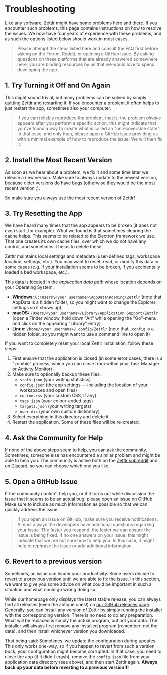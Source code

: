 # Troubleshooting

Like any software, Zettlr might have some problems here and there. If you encounter such problems, this page contains instructions on how to resolve the issues. We now have four years of experience with these problems, and as such the options listed below should work in most cases.

> Please attempt the steps listed here and consult the FAQ first before asking on the Forum, Reddit, or opening a GitHub issue. By asking questions on these platforms that are already answered somewhere here, you are binding resources by us that we would love to spend developing the app.

## 1. Try Turning it Off and On Again

This might sound trivial, but many problems can be solved by simply quitting Zettlr and restarting it. If you encounter a problem, it often helps to just restart the app, sometimes also your computer.

> If you can reliably reproduce the problem, that is: the problem _always_ appears after you perform a specific action, this might indicate that you've found a way to create what is called an "unrecoverable state". In that case, and only then, please open a GitHub issue providing us with a minimal example of how to reproduce the issue. We will then fix it.

## 2. Install the Most Recent Version

As soon as we hear about a problem, we fix it and some time later we release a new version. Make sure to always update to the newest version, because older versions do have bugs (otherwise they would be the most recent version ;).

So make sure you always use the most recent version of Zettlr!

## 3. Try Resetting the App

We have heard many times that the app appears to be broken (it does not even start, for example). What we found is that sometimes clearing the cache helps. This seems to be related to the Electron framework we use. That one creates its own cache files, over which we do not have any control, and sometimes it helps to delete these.

Zettlr maintains local settings and metadata (user-defined tags, workspace location, settings, etc.). You may want to reset, read, or modify this data in some cases (e.g. if your installation seems to be broken, if you accidentally loaded a bad workspace, etc.).

This data is located in the _application data path_ whose location depends on your Operating System:

* **Windows:** `C:\Users\<your username>\AppData\Roaming\Zettlr` (note that AppData is a hidden folder, so you might want to change the Explorer settings so it shows up)
* **macOS:** `/Users/<your username>/Library/Application Support/Zettlr` (open a Finder window, hold down "Alt" while opening the "Go"-menu, and click on the appearing "Library" entry)
* **Linux:** `/home/<your username>/.config/Zettlr` (note that `.config` is a hidden folder, so you might want to use a command line to open it)

If you want to completely reset your local Zettlr installation, follow these steps:

1. First ensure that the application is closed (in some error cases, there is a "zombie" process, which you can close from within your Task Manager or Activity Monitor)
2. Make sure to optionally backup these files:
    * `stats.json` (your writing statistics)
    * `config.json` (the app settings — including the location of your workspaces and open files)
    * `custom.css` (your custom CSS, if any)
    * `tags.json` (your colour-coded tags)
    * `targets.json` (your writing targets)
    * `user.dic` (your own custom dictionary)
3. Select everything in this directory and delete it.
4. Restart the application. Some of these files will be re-created.

## 4. Ask the Community for Help

If none of the above steps seem to help, you can ask the community. Sometimes, someone else has encountered a similar problem and might be able to help you. The community is active both on the [Zettlr subreddit](https://www.reddit.com/r/Zettlr) and on [Discord](https://discord.com/invite/PcfS3DM9Xj), so you can choose which one you like.

## 5. Open a GitHub Issue

If the community couldn't help you, or if it turns out while discussion the issue that it seems to be an actual bug, please open an issue on GitHub. Make sure to include as much information as possible so that we can quickly address the issue.

> If you open an issue on GitHub, make sure you receive notifications. Almost always the developers have additional questions regarding your issue. The faster you respond, the faster we can ensure the issue is being fixed. If no one answers on your issue, this might indicate that we are not sure how to help you. In this case, it might help to rephrase the issue or add additional information.

## 6. Revert to a previous version

Sometimes, an issue can hinder your productivity. Some users decide to revert to a previous version until we are able to fix the issue. In this section, we want to give you some advice on what could be important in such a situation and what could go wrong doing so.

While our homepage only displays the latest stable release, you can always find all releases (even the antique ones!) on [our GitHub releases page](https://github.com/Zettlr/Zettlr/releases). Generally, you can install any version of Zettlr by simply running the installer with the corresponding version. There is no need to do any preparation. What will be replaced is simply the actual program, but not your data. The installer will always first remove any installed program (remember: not the data), and then install whichever version you downloaded.

That being said: Sometimes, we update the configuration during updates. This only works one-way, so if you happen to revert from such a version _back_, your configuration might become corrupted. In that case, you need to close the app (if it didn't crash), remove the `config.json` file from your application data directory (see above), and then start Zettlr again. **Always back up your data before reverting to a previous version!!!**
